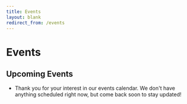 ```yaml
---
title: Events
layout: blank
redirect_from: /events
---
```


# Events

## Upcoming Events

* Thank you for your interest in our events calendar. We don't have anything scheduled right now, but come back soon to stay updated! 
